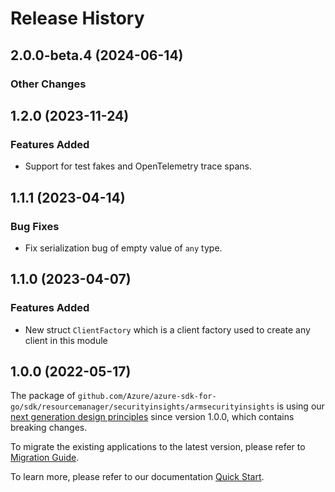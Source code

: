 # Release History

## 2.0.0-beta.4 (2024-06-14)
### Other Changes


## 1.2.0 (2023-11-24)
### Features Added

- Support for test fakes and OpenTelemetry trace spans.


## 1.1.1 (2023-04-14)
### Bug Fixes

- Fix serialization bug of empty value of `any` type.


## 1.1.0 (2023-04-07)
### Features Added

- New struct `ClientFactory` which is a client factory used to create any client in this module


## 1.0.0 (2022-05-17)

The package of `github.com/Azure/azure-sdk-for-go/sdk/resourcemanager/securityinsights/armsecurityinsights` is using our [next generation design principles](https://azure.github.io/azure-sdk/general_introduction.html) since version 1.0.0, which contains breaking changes.

To migrate the existing applications to the latest version, please refer to [Migration Guide](https://aka.ms/azsdk/go/mgmt/migration).

To learn more, please refer to our documentation [Quick Start](https://aka.ms/azsdk/go/mgmt).
